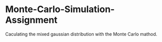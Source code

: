 # Monte-Carlo-Simulation-Assignment
Caculating the mixed gaussian distribution with the Monte Carlo mathod.
